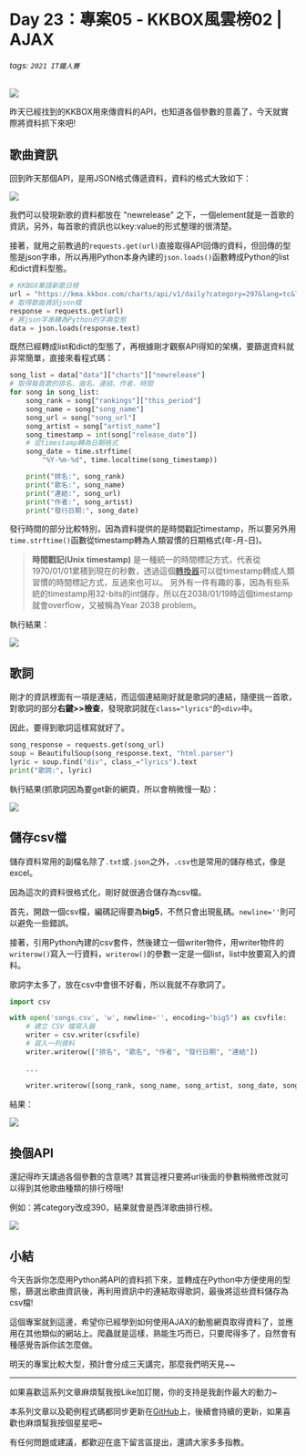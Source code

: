 # Day 23：專案05 - KKBOX風雲榜02 | AJAX

###### tags: `2021 IT鐵人賽`

![](https://i.imgur.com/r6y8qkN.png)


昨天已經找到的KKBOX用來傳資料的API，也知道各個參數的意義了，今天就實際將資料抓下來吧!

## 歌曲資訊

回到昨天那個API，是用JSON格式傳遞資料，資料的格式大致如下：

![](https://i.imgur.com/ZPaPdoX.jpg)

我們可以發現新歌的資料都放在 "newrelease" 之下，一個element就是一首歌的資訊，另外，每首歌的資訊也以key:value的形式整理的很清楚。

接著，就用之前教過的`requests.get(url)`直接取得API回傳的資料，但回傳的型態是json字串，所以再用Python本身內建的`json.loads()`函數轉成Python的list和dict資料型態。

```python
# KKBOX華語新歌日榜
url = "https://kma.kkbox.com/charts/api/v1/daily?category=297&lang=tc&limit=50&terr=tw&type=newrelease"
# 取得歌曲資訊json檔
response = requests.get(url)
# 將json字串轉為Python的字典型態
data = json.loads(response.text)
```

既然已經轉成list和dict的型態了，再根據剛才觀察API得知的架構，要篩選資料就非常簡單，直接來看程式碼：

```python
song_list = data["data"]["charts"]["newrelease"]
# 取得每首歌的排名、曲名、連結、作者、時間
for song in song_list:
    song_rank = song["rankings"]["this_period"]
    song_name = song["song_name"]
    song_url = song["song_url"]
    song_artist = song["artist_name"]
    song_timestamp = int(song["release_date"])
    # 從timestamp轉為日期格式
    song_date = time.strftime(
        "%Y-%m-%d", time.localtime(song_timestamp))

    print("排名:", song_rank)
    print("歌名:", song_name)
    print("連結:", song_url)
    print("作者:", song_artist)
    print("發行日期:", song_date)
```

發行時間的部分比較特別，因為資料提供的是時間戳記timestamp，所以要另外用`time.strftime()`函數從timestamp轉為人類習慣的日期格式(年-月-日)。

> **時間戳記(Unix timestamp)**
> 是一種統一的時間標記方式，代表從1970/01/01累積到現在的秒數，透過這個[轉換器](https://www.epochconverter.com/)可以從timestamp轉成人類習慣的時間標記方式，反過來也可以。
> 另外有一件有趣的事，因為有些系統的timestamp用32-bits的int儲存，所以在2038/01/19時這個timestamp就會overflow，又被稱為Year 2038 problem。

執行結果：

![](https://i.imgur.com/Yz2IKn0.png)

## 歌詞

剛才的資訊裡面有一項是連結，而這個連結剛好就是歌詞的連結，隨便挑一首歌，對歌詞的部分**右鍵>>檢查**，發現歌詞就在`class="lyrics"`的`<div>`中。

因此，要得到歌詞這樣寫就好了。

```python
song_response = requests.get(song_url)
soup = BeautifulSoup(song_response.text, "html.parser")
lyric = soup.find("div", class_="lyrics").text
print("歌詞:", lyric)
```

執行結果(抓歌詞因為要get新的網頁，所以會稍微慢一點)：

![](https://i.imgur.com/XmZ2QPB.png)


## 儲存csv檔

儲存資料常用的副檔名除了`.txt`或`.json`之外，`.csv`也是常用的儲存格式，像是excel。

因為這次的資料很格式化，剛好就很適合儲存為csv檔。

首先，開啟一個csv檔，編碼記得要為**big5**，不然只會出現亂碼。`newline=''`則可以避免一些錯誤。

接著，引用Python內建的csv套件，然後建立一個writer物件，用writer物件的`writerow()`寫入一行資料，`writerow()`的參數一定是一個list，list中放要寫入的資料。

歌詞字太多了，放在csv中會很不好看，所以我就不存歌詞了。

```python
import csv

with open('songs.csv', 'w', newline='', encoding="big5") as csvfile:
    # 建立 CSV 檔寫入器
    writer = csv.writer(csvfile)
    # 寫入一列資料
    writer.writerow(["排名", "歌名", "作者", "發行日期", "連結"])
    
    ...
    
    writer.writerow([song_rank, song_name, song_artist, song_date, song_url])
```

結果：

![](https://i.imgur.com/w0uhPye.jpg)

## 換個API

還記得昨天講過各個參數的含意嗎? 其實這裡只要將url後面的參數稍微修改就可以得到其他歌曲種類的排行榜哦!

例如：將category改成390，結果就會是西洋歌曲排行榜。

![](https://i.imgur.com/LZ1ROnH.png)


## 小結

今天告訴你怎麼用Python將API的資料抓下來，並轉成在Python中方便使用的型態，篩選出歌曲資訊後，再利用資訊中的連結取得歌詞，最後將這些資料儲存為csv檔!

這個專案就到這邊，希望你已經學到如何使用AJAX的動態網頁取得資料了，並應用在其他類似的網站上。爬蟲就是這樣，熟能生巧而已，只要爬得多了，自然會有種感覺告訴你該怎麼做。

明天的專案比較大型，預計會分成三天講完，那麼我們明天見~~

---

如果喜歡這系列文章麻煩幫我按Like加訂閱，你的支持是我創作最大的動力~

本系列文章以及範例程式碼都同步更新在[GitHub](https://github.com/AndyChiangSH/2021-IT-30days)上，後續會持續的更新，如果喜歡也麻煩幫我按個星星吧~

有任何問題或建議，都歡迎在底下留言區提出，還請大家多多指教。
